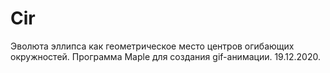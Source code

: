 # Cir
Эволюта эллипса как геометрическое место центров огибающих окружностей.
Программа Maple для создания gif-анимации.
19.12.2020.
